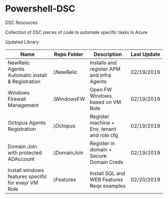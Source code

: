 # Powershell-DSC
DSC Resources

Collection of DSC pieces of code to automate specific tasks in Azure

Updated Library:

| Name											   		 	 										| Repo Folder  			| Description                                  | Last Update |
| -----------------------------------------------------	| -----------------	| -------------------------------------------- | ----------- |
| NewRelic Agents Automatic install & Registration  		| .\NewRelic    		| Installs and register APM and Infra Agents   | 02/19/2019  |
| Windows Firewall Management 													| .\WindowsFW   		| Open FW Windows based on VM Role             | 02/19/2019  |
| Octopus Agents Registration														| .\Octopus					| Register machine + Env, tenant and role cfg  | 02/19/2019  |
| Domain Join with protected ADAccount									| .\DomainJoin			| Register in domain + Secure Domain Creds     | 02/19/2019  |
| Install windows features specific for eveyr VM Role		| .\Features  			| Install SQL and WEB Features Reqs examples   | 02/20/2019  |


